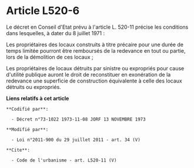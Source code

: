 # Article L520-6

Le décret en Conseil d'Etat prévu à l'article L. 520-11 précise les conditions dans lesquelles, à dater du 8 juillet 1971 : 

Les propriétaires des locaux construits à titre précaire pour une durée de temps limitée pourront être remboursés de la
redevance en tout ou partie, lors de la démolition de ces locaux ; 

Les propriétaires de locaux détruits par sinistre ou expropriés pour cause d'utilité publique auront le droit de reconstituer
en exonération de la redevance une superficie de construction équivalente à celle des locaux détruits ou expropriés.

**Liens relatifs à cet article**

	**Codifié par**:

	  - Décret n°73-1022 1973-11-08 JORF 13 NOVEMBRE 1973

	**Modifié par**:

	  - Loi n°2011-900 du 29 juillet 2011 - art. 34 (V)

	**Cite**:

	  - Code de l'urbanisme - art. L520-11 (V)
